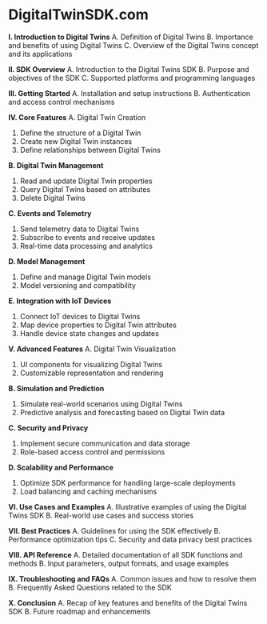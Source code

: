 # DigitalTwinSDK.com

**I. Introduction to Digital Twins**
A. Definition of Digital Twins
B. Importance and benefits of using Digital Twins
C. Overview of the Digital Twins concept and its applications

**II. SDK Overview**
A. Introduction to the Digital Twins SDK
B. Purpose and objectives of the SDK
C. Supported platforms and programming languages

**III. Getting Started**
A. Installation and setup instructions
B. Authentication and access control mechanisms

**IV. Core Features**
A. Digital Twin Creation
1. Define the structure of a Digital Twin
2. Create new Digital Twin instances
3. Define relationships between Digital Twins

**B. Digital Twin Management**
1. Read and update Digital Twin properties
2. Query Digital Twins based on attributes
3. Delete Digital Twins

**C. Events and Telemetry**
1. Send telemetry data to Digital Twins
2. Subscribe to events and receive updates
3. Real-time data processing and analytics

**D. Model Management**
1. Define and manage Digital Twin models
2. Model versioning and compatibility

**E. Integration with IoT Devices**
1. Connect IoT devices to Digital Twins
2. Map device properties to Digital Twin attributes
3. Handle device state changes and updates

**V. Advanced Features**
A. Digital Twin Visualization
1. UI components for visualizing Digital Twins
2. Customizable representation and rendering

**B. Simulation and Prediction**
1. Simulate real-world scenarios using Digital Twins
2. Predictive analysis and forecasting based on Digital Twin data

**C. Security and Privacy**
1. Implement secure communication and data storage
2. Role-based access control and permissions

**D. Scalability and Performance**
1. Optimize SDK performance for handling large-scale deployments
2. Load balancing and caching mechanisms

**VI. Use Cases and Examples**
A. Illustrative examples of using the Digital Twins SDK
B. Real-world use cases and success stories

**VII. Best Practices**
A. Guidelines for using the SDK effectively
B. Performance optimization tips
C. Security and data privacy best practices

**VIII. API Reference**
A. Detailed documentation of all SDK functions and methods
B. Input parameters, output formats, and usage examples

**IX. Troubleshooting and FAQs**
A. Common issues and how to resolve them
B. Frequently Asked Questions related to the SDK

**X. Conclusion**
A. Recap of key features and benefits of the Digital Twins SDK
B. Future roadmap and enhancements

